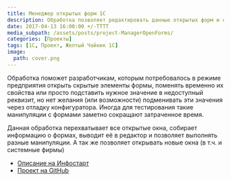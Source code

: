 ```yaml
---
title: Менеджер открытых форм 1С
description: Обработка позволяет редактировать данные открытых форм и открывать новые с передачей параметров
date: 2017-04-13 16:00:00 +/-TTTT
media_subpath: /assets/posts/project-ManagerOpenForms/
categories: [Проекты]
tags: [1С, Проект, Желтый Чайник 1С]
image:
  path: cover.png
---
```


Обработка поможет разработчикам, которым потребовалось в режиме предприятия открыть скрытые элементы формы, поменять временно их свойства или просто подставить нужное значение в недоступный реквизит, но нет желания (или возможности) подменивать эти значения через отладку конфигуратора. Иногда для тестирования такие манипуляции с формами заметно сокращают затраченное время. 

Данная обработка перехватывает все открытые окна, собирает информацию о формах, выводит её в редактор и позволяет выполнять разные манипуляции. А так же позволяет открывать новые окна (в т.ч. и системные фирмы)

- [Описание на Инфостарт](https://infostart.ru/public/610324/?ref=1159)
- [Проект на GitHub](https://github.com/SeiOkami/ManagerOpenForms)